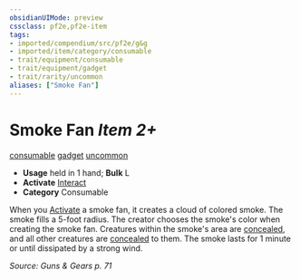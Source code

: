 ```yaml
---
obsidianUIMode: preview
cssclass: pf2e,pf2e-item
tags:
- imported/compendium/src/pf2e/g&g
- imported/item/category/consumable
- trait/equipment/consumable
- trait/equipment/gadget
- trait/rarity/uncommon
aliases: ["Smoke Fan"]
---
```

# Smoke Fan *Item 2+*  
[consumable](consumable.md)  [gadget](gadget-g-g.md)  [uncommon](uncommon.md)  

- **Usage** held in 1 hand; **Bulk** L
- **Activate** [Interact](interact.md)
- **Category** Consumable

When you [Activate](activate-an-item.md) a smoke fan, it creates a cloud of colored smoke. The smoke fills a 5-foot radius. The creator chooses the smoke's color when creating the smoke fan. Creatures within the smoke's area are [concealed](conditions.md#Concealed), and all other creatures are [concealed](conditions.md#Concealed) to them. The smoke lasts for 1 minute or until dissipated by a strong wind.

*Source: Guns & Gears p. 71*